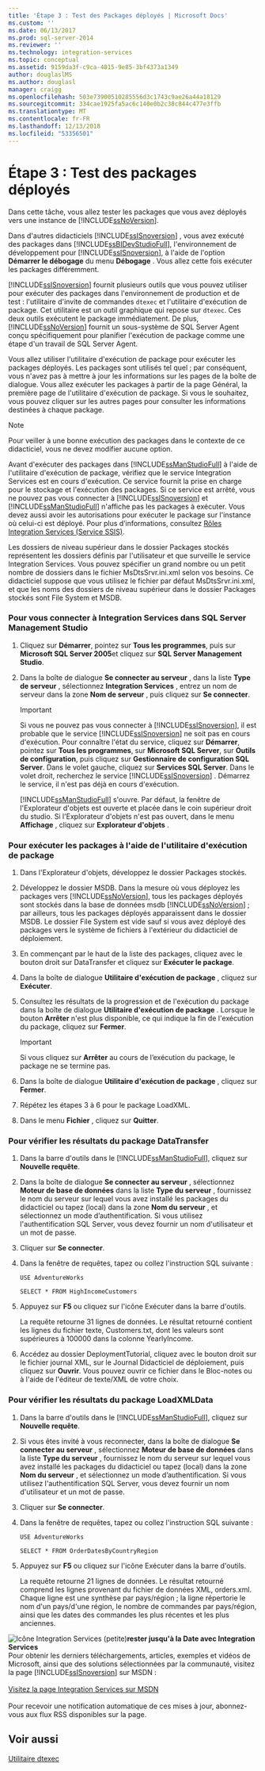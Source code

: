 ```yaml
---
title: 'Étape 3 : Test des Packages déployés | Microsoft Docs'
ms.custom: ''
ms.date: 06/13/2017
ms.prod: sql-server-2014
ms.reviewer: ''
ms.technology: integration-services
ms.topic: conceptual
ms.assetid: 9159da3f-c9ca-4015-9e85-3bf4373a1349
author: douglaslMS
ms.author: douglasl
manager: craigg
ms.openlocfilehash: 503e73900510285556d3c1743c9ae26a44a18129
ms.sourcegitcommit: 334cae1925fa5ac6c140e0b2c38c844c477e3ffb
ms.translationtype: MT
ms.contentlocale: fr-FR
ms.lasthandoff: 12/13/2018
ms.locfileid: "53356501"
---
```

# <a name="step-3-testing-the-deployed-packages"></a>Étape 3 : Test des packages déployés
  Dans cette tâche, vous allez tester les packages que vous avez déployés vers une instance de [!INCLUDE[ssNoVersion](../includes/ssnoversion-md.md)].  
  
 Dans d'autres didacticiels [!INCLUDE[ssISnoversion](../includes/ssisnoversion-md.md)] , vous avez exécuté des packages dans [!INCLUDE[ssBIDevStudioFull](../includes/ssbidevstudiofull-md.md)], l'environnement de développement pour [!INCLUDE[ssISnoversion](../includes/ssisnoversion-md.md)], à l'aide de l'option **Démarrer le débogage** du menu **Débogage** . Vous allez cette fois exécuter les packages différemment.  
  
 [!INCLUDE[ssISnoversion](../includes/ssisnoversion-md.md)] fournit plusieurs outils que vous pouvez utiliser pour exécuter des packages dans l'environnement de production et de test : l'utilitaire d'invite de commandes `dtexec` et l'utilitaire d'exécution de package. Cet utilitaire est un outil graphique qui repose sur `dtexec`. Ces deux outils exécutent le package immédiatement. De plus, [!INCLUDE[ssNoVersion](../includes/ssnoversion-md.md)] fournit un sous-système de SQL Server Agent conçu spécifiquement pour planifier l'exécution de package comme une étape d'un travail de SQL Server Agent.  
  
 Vous allez utiliser l'utilitaire d'exécution de package pour exécuter les packages déployés. Les packages sont utilisés tel quel ; par conséquent, vous n'avez pas à mettre à jour les informations sur les pages de la boîte de dialogue. Vous allez exécuter les packages à partir de la page Général, la première page de l'utilitaire d'exécution de package. Si vous le souhaitez, vous pouvez cliquer sur les autres pages pour consulter les informations destinées à chaque package.  
  
> [!NOTE]  
>  Pour veiller à une bonne exécution des packages dans le contexte de ce didacticiel, vous ne devez modifier aucune option.  
  
 Avant d'exécuter des packages dans [!INCLUDE[ssManStudioFull](../includes/ssmanstudiofull-md.md)] à l'aide de l'utilitaire d'exécution de package, vérifiez que le service Integration Services est en cours d'exécution. Ce service fournit la prise en charge pour le stockage et l'exécution des packages. Si ce service est arrêté, vous ne pouvez pas vous connecter à [!INCLUDE[ssISnoversion](../includes/ssisnoversion-md.md)] et [!INCLUDE[ssManStudioFull](../includes/ssmanstudiofull-md.md)] n'affiche pas les packages à exécuter. Vous devez aussi avoir les autorisations pour exécuter le package sur l'instance où celui-ci est déployé. Pour plus d’informations, consultez [Rôles Integration Services &#40;Service SSIS&#41;](security/integration-services-roles-ssis-service.md).  
  
 Les dossiers de niveau supérieur dans le dossier Packages stockés représentent les dossiers définis par l'utilisateur et que surveille le service Integration Services. Vous pouvez spécifier un grand nombre ou un petit nombre de dossiers dans le fichier MsDtsSrvr.ini.xml selon vos besoins. Ce didacticiel suppose que vous utilisez le fichier par défaut MsDtsSrvr.ini.xml, et que les noms des dossiers de niveau supérieur dans le dossier Packages stockés sont File System et MSDB.  
  
### <a name="to-connect-to-integration-services-in-sql-server-management-studio"></a>Pour vous connecter à Integration Services dans SQL Server Management Studio  
  
1.  Cliquez sur **Démarrer**, pointez sur **Tous les programmes**, puis sur **Microsoft SQL Server 2005**et cliquez sur **SQL Server Management Studio**.  
  
2.  Dans la boîte de dialogue **Se connecter au serveur** , dans la liste **Type de serveur** , sélectionnez **Integration Services** , entrez un nom de serveur dans la zone **Nom de serveur** , puis cliquez sur **Se connecter**.  
  
    > [!IMPORTANT]  
    >  Si vous ne pouvez pas vous connecter à [!INCLUDE[ssISnoversion](../includes/ssisnoversion-md.md)], il est probable que le service [!INCLUDE[ssISnoversion](../includes/ssisnoversion-md.md)] ne soit pas en cours d'exécution. Pour connaître l'état du service, cliquez sur **Démarrer**, pointez sur **Tous les programmes**, sur **Microsoft SQL Server**, sur **Outils de configuration**, puis cliquez sur **Gestionnaire de configuration SQL Server**. Dans le volet gauche, cliquez sur **Services SQL Server**. Dans le volet droit, recherchez le service [!INCLUDE[ssISnoversion](../includes/ssisnoversion-md.md)] . Démarrez le service, il n'est pas déjà en cours d'exécution.  
  
     [!INCLUDE[ssManStudioFull](../includes/ssmanstudiofull-md.md)] s'ouvre. Par défaut, la fenêtre de l'Explorateur d'objets est ouverte et placée dans le coin supérieur droit du studio. Si l'Explorateur d'objets n'est pas ouvert, dans le menu **Affichage** , cliquez sur **Explorateur d'objets** .  
  
### <a name="to-run-the-packages-using-the-execute-package-utility"></a>Pour exécuter les packages à l'aide de l'utilitaire d'exécution de package  
  
1.  Dans l'Explorateur d'objets, développez le dossier Packages stockés.  
  
2.  Développez le dossier MSDB. Dans la mesure où vous déployez les packages vers [!INCLUDE[ssNoVersion](../includes/ssnoversion-md.md)], tous les packages déployés sont stockés dans la base de données msdb [!INCLUDE[ssNoVersion](../includes/ssnoversion-md.md)] ; par ailleurs, tous les packages déployés apparaissent dans le dossier MSDB. Le dossier File System est vide sauf si vous avez déployé des packages vers le système de fichiers à l'extérieur du didacticiel de déploiement.  
  
3.  En commençant par le haut de la liste des packages, cliquez avec le bouton droit sur DataTransfer et cliquez sur **Exécuter le package**.  
  
4.  Dans la boîte de dialogue **Utilitaire d'exécution de package** , cliquez sur **Exécuter**.  
  
5.  Consultez les résultats de la progression et de l'exécution du package dans la boîte de dialogue **Utilitaire d'exécution de package** . Lorsque le bouton **Arrêter** n'est plus disponible, ce qui indique la fin de l'exécution du package, cliquez sur **Fermer**.  
  
    > [!IMPORTANT]  
    >  Si vous cliquez sur **Arrêter** au cours de l’exécution du package, le package ne se termine pas.  
  
6.  Dans la boîte de dialogue **Utilitaire d'exécution de package** , cliquez sur **Fermer**.  
  
7.  Répétez les étapes 3 à 6 pour le package LoadXML.  
  
8.  Dans le menu **Fichier** , cliquez sur **Quitter**.  
  
### <a name="to-verify-the-results-of-the-datatransfer-package"></a>Pour vérifier les résultats du package DataTransfer  
  
1.  Dans la barre d'outils dans le [!INCLUDE[ssManStudioFull](../includes/ssmanstudiofull-md.md)], cliquez sur **Nouvelle requête**.  
  
2.  Dans la boîte de dialogue **Se connecter au serveur** , sélectionnez **Moteur de base de données** dans la liste **Type du serveur** , fournissez le nom du serveur sur lequel vous avez installé les packages du didacticiel ou tapez (local) dans la zone **Nom du serveur** , et sélectionnez un mode d’authentification. Si vous utilisez l'authentification SQL Server, vous devez fournir un nom d'utilisateur et un mot de passe.  
  
3.  Cliquer sur **Se connecter**.  
  
4.  Dans la fenêtre de requêtes, tapez ou collez l'instruction SQL suivante :  
  
     `USE AdventureWorks`  
  
     `SELECT * FROM HighIncomeCustomers`  
  
5.  Appuyez sur **F5** ou cliquez sur l'icône Exécuter dans la barre d'outils.  
  
     La requête retourne 31 lignes de données. Le résultat retourné contient les lignes du fichier texte, Customers.txt, dont les valeurs sont supérieures à 100000 dans la colonne YearlyIncome.  
  
6.  Accédez au dossier DeploymentTutorial, cliquez avec le bouton droit sur le fichier journal XML, sur le Journal Didacticiel de déploiement, puis cliquez sur **Ouvrir**. Vous pouvez ouvrir ce fichier dans le Bloc-notes ou à l'aide de l'éditeur de texte/XML de votre choix.  
  
### <a name="to-verify-the-results-of-the-loadxmldata-package"></a>Pour vérifier les résultats du package LoadXMLData  
  
1.  Dans la barre d'outils dans le [!INCLUDE[ssManStudioFull](../includes/ssmanstudiofull-md.md)], cliquez sur **Nouvelle requête**.  
  
2.  Si vous êtes invité à vous reconnecter, dans la boîte de dialogue **Se connecter au serveur** , sélectionnez **Moteur de base de données** dans la liste **Type du serveur** , fournissez le nom du serveur sur lequel vous avez installé les packages du didacticiel ou tapez (local) dans la zone **Nom du serveur** , et sélectionnez un mode d’authentification. Si vous utilisez l'authentification SQL Server, vous devez fournir un nom d'utilisateur et un mot de passe.  
  
3.  Cliquer sur **Se connecter**.  
  
4.  Dans la fenêtre de requêtes, tapez ou collez l'instruction SQL suivante :  
  
     `USE AdventureWorks`  
  
     `SELECT * FROM OrderDatesByCountryRegion`  
  
5.  Appuyez sur **F5** ou cliquez sur l'icône Exécuter dans la barre d'outils.  
  
     La requête retourne 21 lignes de données. Le résultat retourné comprend les lignes provenant du fichier de données XML, orders.xml. Chaque ligne est une synthèse par pays/région ; la ligne répertorie le nom d'un pays/d'une région, le nombre de commandes par pays/région, ainsi que les dates des commandes les plus récentes et les plus anciennes.  
  
![Icône Integration Services (petite)](media/dts-16.gif "icône Integration Services (petite)")**rester jusqu'à la Date avec Integration Services**<br /> Pour obtenir les derniers téléchargements, articles, exemples et vidéos de Microsoft, ainsi que des solutions sélectionnées par la communauté, visitez la page [!INCLUDE[ssISnoversion](../includes/ssisnoversion-md.md)] sur MSDN :<br /><br /> [Visitez la page Integration Services sur MSDN](https://go.microsoft.com/fwlink/?LinkId=136655)<br /><br /> Pour recevoir une notification automatique de ces mises à jour, abonnez-vous aux flux RSS disponibles sur la page.  
  
## <a name="see-also"></a>Voir aussi  
 [Utilitaire dtexec](packages/dtexec-utility.md)  
  
  

